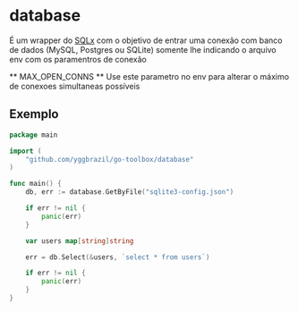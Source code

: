 # database #

É um wrapper do [SQLx](https://github.com/jmoiron/sqlx) com o objetivo de entrar uma conexão com banco de dados (MySQL, Postgres ou SQLite) somente lhe indicando o arquivo env com os paramentros de conexão

** MAX_OPEN_CONNS **
Use este parametro no env para alterar o máximo de conexoes simultaneas possíveis


## Exemplo ##

```go
package main

import (
	"github.com/yggbrazil/go-toolbox/database"
)

func main() {
	db, err := database.GetByFile("sqlite3-config.json")

	if err != nil {
		panic(err)
	}

	var users map[string]string

	err = db.Select(&users, `select * from users`)

	if err != nil {
		panic(err)
	}
}
```